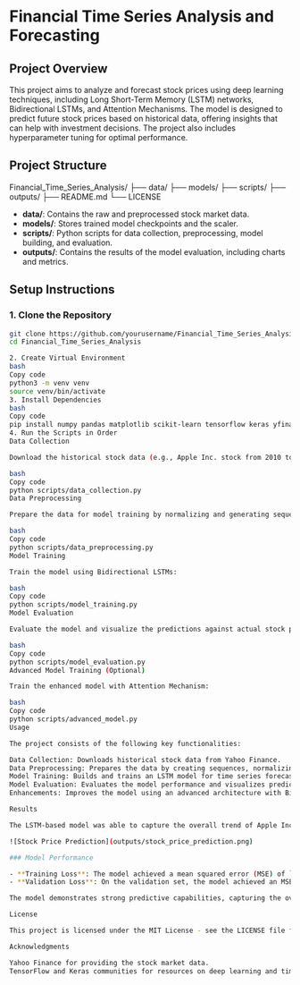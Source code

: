 # Financial Time Series Analysis and Forecasting

## Project Overview

This project aims to analyze and forecast stock prices using deep learning techniques, including Long Short-Term Memory (LSTM) networks, Bidirectional LSTMs, and Attention Mechanisms. The model is designed to predict future stock prices based on historical data, 
offering insights that can help with investment decisions. The project also includes hyperparameter tuning for optimal performance.

## Project Structure

Financial_Time_Series_Analysis/ ├── data/ ├── models/ ├── scripts/ ├── outputs/ ├── README.md └── LICENSE


- **data/**: Contains the raw and preprocessed stock market data.
- **models/**: Stores trained model checkpoints and the scaler.
- **scripts/**: Python scripts for data collection, preprocessing, model building, and evaluation.
- **outputs/**: Contains the results of the model evaluation, including charts and metrics.

## Setup Instructions

### 1. Clone the Repository

```bash
git clone https://github.com/yourusername/Financial_Time_Series_Analysis.git
cd Financial_Time_Series_Analysis

2. Create Virtual Environment
bash
Copy code
python3 -m venv venv
source venv/bin/activate
3. Install Dependencies
bash
Copy code
pip install numpy pandas matplotlib scikit-learn tensorflow keras yfinance
4. Run the Scripts in Order
Data Collection

Download the historical stock data (e.g., Apple Inc. stock from 2010 to 2023):

bash
Copy code
python scripts/data_collection.py
Data Preprocessing

Prepare the data for model training by normalizing and generating sequences:

bash
Copy code
python scripts/data_preprocessing.py
Model Training

Train the model using Bidirectional LSTMs:

bash
Copy code
python scripts/model_training.py
Model Evaluation

Evaluate the model and visualize the predictions against actual stock prices:

bash
Copy code
python scripts/model_evaluation.py
Advanced Model Training (Optional)

Train the enhanced model with Attention Mechanism:

bash
Copy code
python scripts/advanced_model.py
Usage

The project consists of the following key functionalities:

Data Collection: Downloads historical stock data from Yahoo Finance.
Data Preprocessing: Prepares the data by creating sequences, normalizing, and splitting it into training and testing sets.
Model Training: Builds and trains an LSTM model for time series forecasting.
Model Evaluation: Evaluates the model performance and visualizes predictions vs. actual stock prices.
Enhancements: Improves the model using an advanced architecture with Bidirectional LSTMs and Attention Mechanism.

Results

The LSTM-based model was able to capture the overall trend of Apple Inc. stock prices. Below is an example of the model’s predictions compared to the actual stock prices:

![Stock Price Prediction](outputs/stock_price_prediction.png)

### Model Performance

- **Training Loss**: The model achieved a mean squared error (MSE) of `2.5556e-05` on the training set.
- **Validation Loss**: On the validation set, the model achieved an MSE of `2.2135e-04`, indicating that it was able to generalize well to unseen data.

The model demonstrates strong predictive capabilities, capturing the overall trend of stock prices, making it useful for identifying market trends and future price movements.

License

This project is licensed under the MIT License - see the LICENSE file for details.

Acknowledgments

Yahoo Finance for providing the stock market data.
TensorFlow and Keras communities for resources on deep learning and time series analysis.



